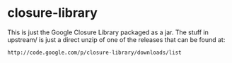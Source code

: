 # closure-library

This is just the Google Closure Library packaged as a jar.
The stuff in upstream/ is just a direct unzip of one of the
releases that can be found at:

	http://code.google.com/p/closure-library/downloads/list
